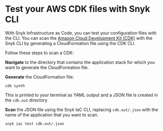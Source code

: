 # Test your AWS CDK files with Snyk CLI

With Snyk Infrastructure as Code, you can test your configuration files with the CLI. You can scan the [Amazon Cloud Development Kit (CDK)](https://aws.amazon.com/cdk/) with the Snyk CLI by generating a CloudFormation file using the CDK CLI.

Follow these steps to scan a CDK:

**Navigate** to the directory that contains the application stack for which you want to generate the CloudFormation file.

**Generate** the CloudFormation file:

```
cdk synth
```

This is printed to your terminal as YAML output and a JSON file is created in the `cdk.out` directory

**Scan** the JSON file using the Snyk IaC CLI, replacing `cdk.out/.json` with the name of the application that you want to scan.

```
snyk iac test cdk.out/.json
```
